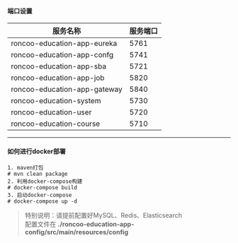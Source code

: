 #### 端口设置
|                服务名称             |     服务端口     | 
| --------------------------------- | --------------- |
| roncoo-education-app-eureka       |  5761           |
| roncoo-education-app-confg        |  5741           |
| roncoo-education-app-sba          |  5721           |
| roncoo-education-app-job          |  5820           |
| roncoo-education-app-gateway      |  5840           |
| roncoo-education-system           |  5730           |
| roncoo-education-user             |  5720           |
| roncoo-education-course           |  5710           |
-------------------------------------------------------

#### 如何进行docker部署
```
1. maven打包
# mvn clean package
2. 利用docker-compose构建
# docker-compose build
3. 启动docker-compose
# docker-compose up -d
```
> 特别说明：请提前配置好MySQL、Redis、Elasticsearch  
> 配置文件在 **./roncoo-education-app-config/src/main/resources/config**
